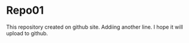 # Repo01
This repository created on github site.
Addiing another line. I hope it will upload to github.
